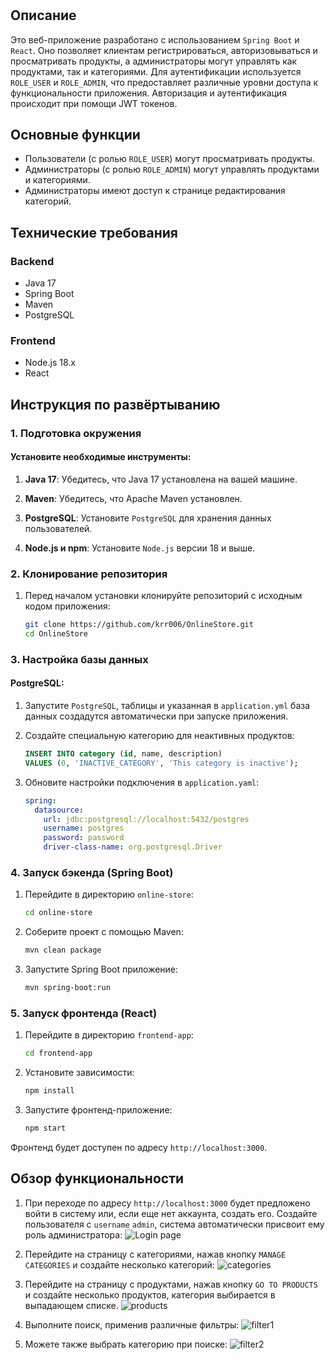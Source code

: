 # 

## Описание

Это веб-приложение разработано с использованием `Spring Boot` и `React`. Оно позволяет клиентам регистрироваться, авторизовываться и просматривать продукты, а администраторы могут управлять как продуктами, так и категориями. Для аутентификации используется `ROLE_USER` и `ROLE_ADMIN`, что предоставляет различные уровни доступа к функциональности приложения.
Авторизация и аутентификация происходит при помощи JWT токенов.

## Основные функции

- Пользователи (с ролью `ROLE_USER`) могут просматривать продукты.
- Администраторы (с ролью `ROLE_ADMIN`) могут управлять продуктами и категориями.
- Администраторы имеют доступ к странице редактирования категорий.

## Технические требования

### Backend
- Java 17
- Spring Boot
- Maven
- PostgreSQL

### Frontend
- Node.js 18.x
- React

## Инструкция по развёртыванию

### 1. Подготовка окружения

#### Установите необходимые инструменты:

1. **Java 17**: Убедитесь, что Java 17 установлена на вашей машине.

2. **Maven**: Убедитесь, что Apache Maven установлен.

3. **PostgreSQL**: Установите `PostgreSQL` для хранения данных пользователей.

4. **Node.js и npm**: Установите `Node.js` версии 18 и выше.

### 2. Клонирование репозитория


1. Перед началом установки клонируйте репозиторий с исходным кодом приложения:

    ``` bash
    git clone https://github.com/krr006/OnlineStore.git
    cd OnlineStore

### 3. Настройка базы данных

#### PostgreSQL:

1. Запустите `PostgreSQL`, таблицы и указанная в `application.yml` база данных создадутся автоматически при запуске приложения.

2. Создайте специальную категорию для неактивных продуктов:
    ```sql
    INSERT INTO category (id, name, description)
    VALUES (0, 'INACTIVE_CATEGORY', 'This category is inactive');

3. Обновите настройки подключения в `application.yaml`:
    ```yaml
    spring:
      datasource:
        url: jdbc:postgresql://localhost:5432/postgres
        username: postgres
        password: password
        driver-class-name: org.postgresql.Driver

### 4. Запуск бэкенда (Spring Boot)

1. Перейдите в директорию `online-store`:
    ```bash
   cd online-store

2. Соберите проект с помощью Maven:
    ```bash
    mvn clean package

3. Запустите Spring Boot приложение:
    ```bash
    mvn spring-boot:run

### 5. Запуск фронтенда (React)

1. Перейдите в директорию `frontend-app`:
   ```bash
   cd frontend-app

2. Установите зависимости:
    ```bash
    npm install

3. Запустите фронтенд-приложение:
    ```bash
    npm start

Фронтенд будет доступен по адресу `http://localhost:3000`.

## Обзор функциональности

1. При переходе по адресу `http://localhost:3000` будет предложено войти в систему или, если еще нет аккаунта, создать его.
Создайте пользователя с `username` `admin`, система автоматически присвоит ему роль администратора:
![Login page](online-store/src/main/resources/static/images/SignUp_page.png)

2. Перейдите на страницу с категориями, нажав кнопку `MANAGE CATEGORIES` и создайте несколько категорий:
![categories](online-store/src/main/resources/static/images/categories.png)

3. Перейдите на страницу с продуктами, нажав кнопку `GO TO PRODUCTS` и создайте несколько продуктов, категория выбирается в выпадающем списке.
![products](online-store/src/main/resources/static/images/products.png)

4. Выполните поиск, применив различные фильтры:
![filter1](online-store/src/main/resources/static/images/filter1.png)

5. Можете также выбрать категорию при поиске:
![filter2](online-store/src/main/resources/static/images/filter2.png)
